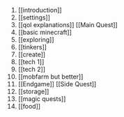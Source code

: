  1. [[introduction]]
 2. [[settings]]
 3. [[qol explanations]]
[[Main Quest]]
 1. [[basic minecraft]]
 2. [[exploring]]
 3. [[tinkers]]
 4. [[create]]
 5. [[tech 1]]
 6. [[tech 2]]
 7. [[mobfarm but better]]
 8. [[Endgame]]
[[Side Quest]]
 1. [[storage]]
 2. [[magic quests]]
 3. [[food]]